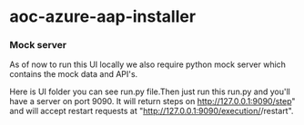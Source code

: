 # aoc-azure-aap-installer

### Mock server
As of now to run this UI locally we also require python mock server which contains the mock data and API's.

Here is UI folder you can see run.py file.Then just run this run.py and you'll have a server on port 9090.  It will return steps on http://127.0.0.1:9090/step" and will accept restart requests at "http://127.0.0.1:9090/execution/<id>/restart".